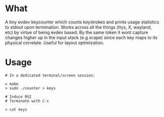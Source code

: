 # What

A tiny evdev keycounter which counts keystrokes and prints usage statistics to stdout upon termination. Works across all the things (ttys, X, wayland, etc) by virtue of being evdev based. By the same token it wont capture changes higher up in the input stack (e.g xcape) since each key maps to its physical correlate. Useful for layout optimization.

# Usage

```
# In a dedicated terminal/screen session:

> make
> sudo ./counter > keys

# Induce RSI
# Terminate with C-c

> cat keys
```
